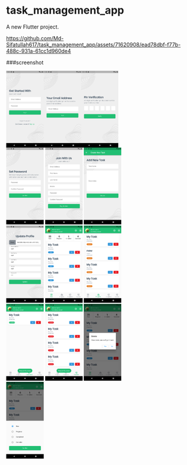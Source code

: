 # task_management_app

A new Flutter project.


https://github.com/Md-Sifatullah617/task_management_app/assets/71620908/ead78dbf-f77b-488c-931a-61cc1d960de4


###screenshot
<div style="display: flex;  flex-wrap: wrap;">
<img src="screenshot/1.png" style="width: 20%;">
<img src="screenshot/2.png" style="width: 20%;">
<img src="screenshot/3.png" style="width: 20%;">
</div>
<div>
<img src="screenshot/4.png" style="width: 20%;">
<img src="screenshot/5.png" style="width: 20%;">
<img src="screenshot/6.png" style="width: 20%;">
</div>
<div>
<img src="screenshot/7.png" style="width: 20%;">
<img src="screenshot/8.png" style="width: 20%;">
<img src="screenshot/9.png" style="width: 20%;">
</div>
<div>

<img src="screenshot/10.png" style="width: 20%;">
<img src="screenshot/11.png" style="width: 20%;">
<img src="screenshot/12.png" style="width: 20%;">
</div>
<div>
<img src="screenshot/13.png" style="width: 20%;">
</div>
